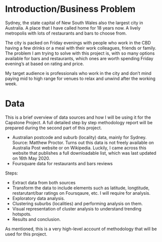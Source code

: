 # Introduction/Business Problem
Sydney, the state capital of New South Wales also the largest city in Australia. A place that I have called home for 18 years now. A lively metropolis with lots of restaurants and bars to choose from. 

The city is packed on Friday evenings with people who work in the CBD having a few drinks or a meal with their work colleagues, friends or family. The problem I am trying to solve with this project is, with so many options available for bars and restaurants, which ones are worth 
spending Friday evening’s at based on rating and price. 

My target audience is professionals who work in the city and don’t mind paying mid to high range for venues to relax and unwind after the working week. 

# Data

This is a brief overview of data sources and how I will be using it for the Capstone Project. A full detailed step by step methodology report will be prepared during the second part of this project. 

- Australian postcode and suburb (locality) data, mainly for Sydney. Source: Matthew Proctor. Turns out this data is not freely available on Australia Post website or on Wikipedia. Luckily, I came across this website that publishes a full downloadable list, which was last updated on 16th May 2020. 
-	Foursquare data for restaurants and bars reviews

Steps:
- Extract data from both sources
- Transform the data to include elements such as latitude, longtitude, restarutant/bar ratings on Foursqaure, etc. I will require for analysis. 
- Exploratory data analysis.
- Clustering suburbs (localities) and performing analysis on them.
- Visual representation of cluster analysis to understand trending hotspots.
- Results and conclusion.

As mentioned, this is a very high-level account of methodology that will be used for this project. 
